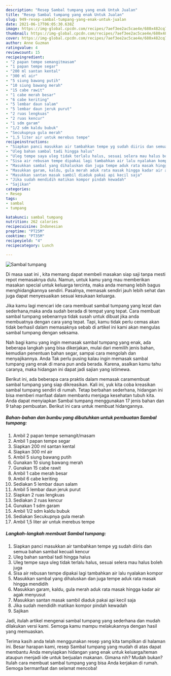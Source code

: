 ```yaml
---
description: "Resep Sambal tumpang yang enak Untuk Jualan"
title: "Resep Sambal tumpang yang enak Untuk Jualan"
slug: 949-resep-sambal-tumpang-yang-enak-untuk-jualan
date: 2021-06-17T06:05:30.638Z
image: https://img-global.cpcdn.com/recipes/7aef3ee2ac5cae4e/680x482cq70/sambal-tumpang-foto-resep-utama.jpg
thumbnail: https://img-global.cpcdn.com/recipes/7aef3ee2ac5cae4e/680x482cq70/sambal-tumpang-foto-resep-utama.jpg
cover: https://img-global.cpcdn.com/recipes/7aef3ee2ac5cae4e/680x482cq70/sambal-tumpang-foto-resep-utama.jpg
author: Anne Guzman
ratingvalue: 4
reviewcount: 15
recipeingredient:
- "2 papan tempe semangitmasam"
- "1 papan tempe segar"
- "200 ml santan kental"
- "300 ml air"
- "5 siung bawang putih"
- "10 siung bawang merah"
- "15 cabe rawit"
- "1 cabe merah besar"
- "6 cabe keriting"
- "5 lembar daun salam"
- "5 lembar daun jeruk purut"
- "2 ruas lengkuas"
- "2 ruas kencur"
- "1 sdm garam"
- "1/2 sdm kaldu bubuk"
- "Secukupnya gula merah"
- "1,5 liter air untuk merebus tempe"
recipeinstructions:
- "Siapkan panci masukkan air tambahkan tempe yg sudah diiris dan semua bahan sambal kecuali kencur"
- "Uleg bahan sambal tadi hingga halus"
- "Uleg tempe saya uleg tidak terlalu halus, sesuai selera mau halus boleh juga"
- "Sisa air rebusan tempe dipakai lagi tambahkan air lalu nyalakan kompor"
- "Masukkan sambal yang dihaluskan dan juga tempe aduk rata masak hingga mendidih"
- "Masukkan garam, kaldu, gula merah aduk rata masak hingga kadar air agak menyusut"
- "Masukkan santan masak sambil diaduk pakai api kecil saja"
- "Jika sudah mendidih matikan kompor pindah kewadah"
- "Sajikan"
categories:
- Resep
tags:
- sambal
- tumpang

katakunci: sambal tumpang 
nutrition: 262 calories
recipecuisine: Indonesian
preptime: "PT25M"
cooktime: "PT35M"
recipeyield: "4"
recipecategory: Lunch

---
```



![Sambal tumpang](https://img-global.cpcdn.com/recipes/7aef3ee2ac5cae4e/680x482cq70/sambal-tumpang-foto-resep-utama.jpg)

Di masa  saat ini , kita memang dapat membeli masakan siap saji tanpa mesti repot memasaknya dulu. Namun, untuk kamu yang mau memberikan masakan special untuk keluarga tercinta, maka anda memang lebih bagus menghidangkannya sendiri. Pasalnya, memasak sendiri jauh lebih sehat dan juga dapat menyesuaikan sesuai kesukaan keluarga.

Jika kamu lagi mencari ide cara membuat sambal tumpang yang lezat dan sederhana,maka anda sudah berada di tempat yang tepat. Cara membuat sambal tumpang  sebenarnya tidak susah untuk dibuat jika anda membuatnya dengan cara yang tepat. Tapi, kamu tidak perlu cemas akan tidak berhasil dalam memasaknya 
sebab di artikel ini kami akan mengulas sambal tumpang dengan seksama.  



Nah bagi kamu yang ingin memasak sambal tumpang yang enak, ada beberapa langkah yang bisa dikerjakan, mulai dari memilih jenis bahan, kemudian penentuan bahan segar, sampai cara mengolah dan menyajikannya. Anda Tak perlu pusing kalau ingin memasak sambal tumpang yang enak di mana pun anda berada. Karena, asalkan kamu  tahu caranya, maka hidangan ini dapat jadi sajian yang istimewa.

Berikut ini, ada beberapa cara praktis  dalam memasak caramembuat sambal tumpang yang siap dikreasikan. Kali ini, yuk kita coba kreasikan sambal tumpang sendiri di rumah. Tetap berbahan sederhana, hidangan ini bisa memberi manfaat dalam membantu menjaga kesehatan tubuh kita. Anda dapat menyiapkan Sambal tumpang menggunakan 17 jenis bahan dan 9 tahap pembuatan. Berikut ini cara untuk membuat hidangannya.

<!--inarticleads1-->

##### Bahan-bahan dan bumbu yang dibutuhkan untuk pembuatan Sambal tumpang:

1. Ambil 2 papan tempe semangit/masam
1. Ambil 1 papan tempe segar
1. Siapkan 200 ml santan kental
1. Siapkan 300 ml air
1. Ambil 5 siung bawang putih
1. Gunakan 10 siung bawang merah
1. Gunakan 15 cabe rawit
1. Ambil 1 cabe merah besar
1. Ambil 6 cabe keriting
1. Sediakan 5 lembar daun salam
1. Ambil 5 lembar daun jeruk purut
1. Siapkan 2 ruas lengkuas
1. Sediakan 2 ruas kencur
1. Gunakan 1 sdm garam
1. Ambil 1/2 sdm kaldu bubuk
1. Sediakan Secukupnya gula merah
1. Ambil 1,5 liter air untuk merebus tempe




<!--inarticleads2-->

##### Langkah-langkah membuat Sambal tumpang:

1. Siapkan panci masukkan air tambahkan tempe yg sudah diiris dan semua bahan sambal kecuali kencur
1. Uleg bahan sambal tadi hingga halus
1. Uleg tempe saya uleg tidak terlalu halus, sesuai selera mau halus boleh juga
1. Sisa air rebusan tempe dipakai lagi tambahkan air lalu nyalakan kompor
1. Masukkan sambal yang dihaluskan dan juga tempe aduk rata masak hingga mendidih
1. Masukkan garam, kaldu, gula merah aduk rata masak hingga kadar air agak menyusut
1. Masukkan santan masak sambil diaduk pakai api kecil saja
1. Jika sudah mendidih matikan kompor pindah kewadah
1. Sajikan




Jadi, itulah artikel mengenai  sambal tumpang  yang sederhana dan mudah dilakukan versi kami. Semoga kamu mampu melakukannya dengan hasil yang memuaskan. 

Terima kasih anda telah menggunakan resep yang kita tampilkan di halaman ini. Besar harapan kami, resep  Sambal tumpang yang mudah di atas dapat membantu Anda menyiapkan hidangan yang enak untuk keluarga/teman ataupun menjadi ide untuk berjualan makanan. Gimana nih? Mudah bukan? Itulah cara membuat sambal tumpang yang bisa Anda kerjakan di rumah. Semoga bermanfaat dan selamat mencoba!

